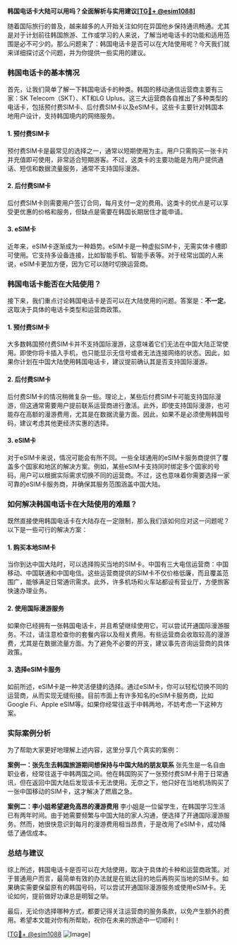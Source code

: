 **韩国电话卡大陆可以用吗？全面解析与实用建议[[TG💪+ @esim1088](https://t.me/s/esim1088)]**

随着国际旅行的普及，越来越多的人开始关注如何在异国他乡保持通讯畅通。尤其是对于计划前往韩国旅游、工作或学习的人来说，了解当地电话卡的功能和适用范围是必不可少的。那么问题来了：韩国电话卡是否可以在大陆使用呢？今天我们就来详细探讨这个问题，并为你提供一些实用的建议。

### 韩国电话卡的基本情况

首先，让我们简单了解一下韩国电话卡的种类。韩国的移动通信运营商主要有三家：SK Telecom（SKT）、KT和LG Uplus。这三大运营商各自推出了多种类型的电话卡，包括预付费SIM卡、后付费SIM卡以及eSIM卡。这些卡主要针对韩国本地用户设计，支持韩国境内的网络服务。

#### 1. **预付费SIM卡**
预付费SIM卡是最常见的选择之一，通常以短期使用为主。用户只需购买一张卡片并充值即可使用，非常适合短期游客。不过，这类卡的主要功能是为用户提供通话、短信和数据流量服务，通常不支持国际漫游。

#### 2. **后付费SIM卡**
后付费SIM卡则需要用户签订合同，每月支付一定的费用。这类卡的优点是可以享受更优惠的价格和服务，但缺点是需要在韩国长期居住才能申请。

#### 3. **eSIM卡**
近年来，eSIM卡逐渐成为一种趋势。eSIM卡是一种虚拟SIM卡，无需实体卡槽即可使用。它支持多设备连接，比如智能手机、智能手表等。对于经常出国的人来说，eSIM卡更加方便，因为它可以随时切换运营商。

### 韩国电话卡能否在大陆使用？

接下来，我们重点讨论韩国电话卡是否可以在大陆使用的问题。答案是：**不一定**。这取决于具体的电话卡类型和运营商政策。

#### 1. **预付费SIM卡**
大多数韩国预付费SIM卡并不支持国际漫游，这意味着它们无法在中国大陆正常使用。即使你将卡插入手机，也只能显示无信号或者无法连接网络的状态。因此，如果你计划在中国大陆使用韩国电话卡，建议提前确认其是否支持国际漫游。

#### 2. **后付费SIM卡**
后付费SIM卡的情况稍微复杂一些。理论上，某些后付费SIM卡可能支持国际漫游，但这通常需要用户提前联系运营商进行激活。此外，即使支持国际漫游，也可能存在高额的漫游费用，尤其是在数据流量方面。因此，如果不是必须使用韩国号码，建议考虑其他更经济实惠的选择。

#### 3. **eSIM卡**
对于eSIM卡来说，情况可能会有所不同。一些全球通用的eSIM卡服务商提供了覆盖多个国家和地区的解决方案。例如，某些eSIM卡支持同时绑定多个国家的号码，用户可以根据实际需求切换不同的运营商。不过，这也意味着你需要选择一家可靠的eSIM卡服务商，并确保其服务范围涵盖中国大陆。

### 如何解决韩国电话卡在大陆使用的难题？

既然直接使用韩国电话卡在大陆存在一定限制，那么我们该如何应对这一问题呢？以下是一些可行的解决方案：

#### 1. **购买本地SIM卡**
当你到达中国大陆时，可以选择购买当地的SIM卡。中国有三大电信运营商：中国移动、中国联通和中国电信。这些运营商提供的SIM卡不仅价格低廉，而且覆盖范围广，能够满足日常通讯需求。此外，许多机场和火车站都设有营业厅，方便旅客快速办理业务。

#### 2. **使用国际漫游服务**
如果你已经拥有一张韩国电话卡，并且希望继续使用它，可以尝试开通国际漫游服务。不过，请注意检查你的套餐内容以及相关费用。有些运营商会收取较高的漫游费，尤其是在数据流量方面。为了避免不必要的开支，建议事先咨询运营商的具体政策。

#### 3. **选择eSIM卡服务**
如前所述，eSIM卡是一种灵活便捷的选择。通过eSIM卡，你可以轻松切换不同的运营商，从而实现无缝衔接。目前市面上有许多知名的eSIM卡服务商，比如Google Fi、Apple eSIM等。如果你经常往返于中韩两地，不妨考虑一下这种方案。

### 实际案例分析

为了帮助大家更好地理解上述内容，这里分享几个真实的案例：

**案例一：张先生去韩国旅游期间想保持与中国大陆的朋友联系**
张先生是一名自由职业者，经常往返于中韩两国之间。他在韩国购买了一张预付费SIM卡用于日常通讯，但在返回中国大陆后发现该卡无法使用。无奈之下，他只好在当地机场购买了一张中国移动的SIM卡，这才解决了燃眉之急。

**案例二：李小姐希望避免高昂的漫游费用**
李小姐是一位留学生，在韩国学习生活已有两年时间。由于她需要频繁与中国大陆的家人沟通，便选择了开通国际漫游服务。然而，她很快意识到每月的漫游费用相当昂贵，于是改用了eSIM卡，成功降低了通信成本。

### 总结与建议

综上所述，韩国电话卡是否可以在大陆使用，取决于具体的卡种和运营商政策。对于普通用户而言，最简单有效的办法就是在抵达目的地后再购买当地的SIM卡。如果确实需要保留原有的韩国号码，可以尝试开通国际漫游服务或使用eSIM卡。无论如何，提前做好功课总是明智之举。

最后，无论你选择哪种方式，都要记得关注运营商的服务条款，以免产生额外的费用。希望本文能对你有所帮助，祝你在未来的旅途中一切顺利！

[[TG💪+ @esim1088](https://t.me/s/esim1088) ![Image](https://i.postimg.cc/4NQfJmqS/Snipaste-2025-05-13-00-14-12.png)]